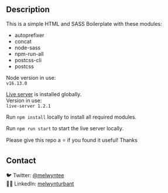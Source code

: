 ## Description

This is a simple HTML and SASS Boilerplate with these modules:
- autoprefixer
- concat
- node-sass
- npm-run-all
- postcss-cli
- postcss

Node version in use:<br>
`v16.13.0`

[Live server](https://www.npmjs.com/package/live-server) is installed globally.<br>
Version in use:<br>
`live-server 1.2.1`

Run `npm install` locally to install all required modules.

Run `npm run start` to start the live server locally.

Please give this repo a ⭐ if you found it useful! Thanks

## Contact

🐦 Twitter: [@melwyntee](https://twitter.com/melwyntee)<br>
🧑‍💻 LinkedIn: [melwynturbant](https://www.linkedin.com/in/melwynturbant)